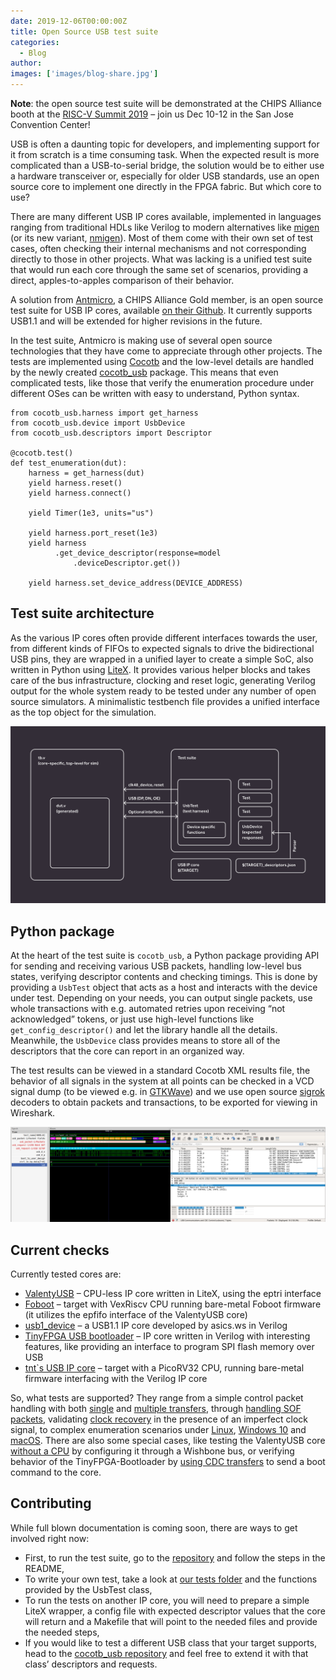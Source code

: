 ```yaml
---
date: 2019-12-06T00:00:00Z
title: Open Source USB test suite
categories:
  - Blog
author:
images: ['images/blog-share.jpg']
---
```


**Note**: the open source test suite will be demonstrated at the CHIPS Alliance booth at the [RISC-V Summit 2019](https://tmt.knect365.com/risc-v-summit/) – join us Dec 10-12 in the San Jose Convention Center!

USB is often a daunting topic for developers, and implementing support for it from scratch is a time consuming task. When the expected result is more complicated than a USB-to-serial bridge, the solution would be to either use a hardware transceiver or, especially for older USB standards, use an open source core to implement one directly in the FPGA fabric. But which core to use?

There are many different USB IP cores available, implemented in languages ranging from traditional HDLs like Verilog to modern alternatives like [migen](https://github.com/m-labs/migen) (or its new variant, [nmigen](https://github.com/m-labs/nmigen)). Most of them come with their own set of test cases, often checking their internal mechanisms and not corresponding directly to those in other projects. What was lacking is a unified test suite that would run each core through the same set of scenarios, providing a direct, apples-to-apples comparison of their behavior.

A solution from [Antmicro](https://antmicro.com/), a CHIPS Alliance Gold member, is an open source test suite for USB IP cores, available [on their Github](https://github.com/antmicro/usb-test-suite-build). It currently supports USB1.1 and will be extended for higher revisions in the future.

In the test suite, Antmicro is making use of several open source technologies that they have come to appreciate through other projects. The tests are implemented using [Cocotb](https://github.com/cocotb/cocotb) and the low-level details are handled by the newly created [cocotb_usb](https://github.com/antmicro/usb-test-suite-cocotb-usb) package. This means that even complicated tests, like those that verify the enumeration procedure under different OSes can be written with easy to understand, Python syntax.

```
from cocotb_usb.harness import get_harness
from cocotb_usb.device import UsbDevice
from cocotb_usb.descriptors import Descriptor

@cocotb.test()
def test_enumeration(dut):
    harness = get_harness(dut)
    yield harness.reset()
    yield harness.connect()

    yield Timer(1e3, units="us")

    yield harness.port_reset(1e3)
    yield harness
          .get_device_descriptor(response=model
              .deviceDescriptor.get())

    yield harness.set_device_address(DEVICE_ADDRESS)
```

## Test suite architecture

As the various IP cores often provide different interfaces towards the user, from different kinds of FIFOs to expected signals to drive the bidirectional USB pins, they are wrapped in a unified layer to create a simple SoC, also written in Python using [LiteX](https://github.com/enjoy-digital/litex). It provides various helper blocks and takes care of the bus infrastructure, clocking and reset logic, generating Verilog output for the whole system ready to be tested under any number of open source simulators. A minimalistic testbench file provides a unified interface as the top object for the simulation.

![USB testing diagram](usb-test-diagram.svg)

## Python package

At the heart of the test suite is `cocotb_usb`, a Python package providing API for sending and receiving various USB packets, handling low-level bus states, verifying descriptor contents and checking timings. This is done by providing a `UsbTest` object that acts as a host and interacts with the device under test. Depending on your needs, you can output single packets, use whole transactions with e.g. automated retries upon receiving “not acknowledged” tokens, or just use high-level functions like `get_config_descriptor()` and let the library handle all the details. Meanwhile, the `UsbDevice` class provides means to store all of the descriptors that the core can report in an organized way.

The test results can be viewed in a standard Cocotb XML results file, the behavior of all signals in the system at all points can be checked in a VCD signal dump (to be viewed e.g. in [GTKWave](http://gtkwave.sourceforge.net/)) and we use open source [sigrok](https://sigrok.org/) decoders to obtain packets and transactions, to be exported for viewing in Wireshark.

![Test results in GTKWave](tinyfpga_gtwave_wireshark.png)

## Current checks

Currently tested cores are:

- [ValentyUSB](https://github.com/im-tomu/valentyusb) – CPU-less IP core written in LiteX, using the eptri interface
- [Foboot](https://github.com/im-tomu/foboot) – target with VexRiscv CPU running bare-metal Foboot firmware (it utilizes the epfifo interface of the ValentyUSB core)
- [usb1_device](https://github.com/www-asics-ws/usb1_device) – a USB1.1 IP core developed by asics.ws in Verilog
- [TinyFPGA USB bootloader](https://github.com/tinyfpga/TinyFPGA-Bootloader) – IP core written in Verilog with interesting features, like providing an interface to program SPI flash memory over USB
- [tnt`s USB IP core](https://github.com/smunaut/ice40-playground/tree/master/cores/usb) – target with a PicoRV32 CPU, running bare-metal firmware interfacing with the Verilog IP core

So, what tests are supported? They range from a simple control packet handling with both [single](https://github.com/antmicro/usb-test-suite-testbenches/blob/master/tests/test-basic.py) and [multiple transfers](https://github.com/antmicro/usb-test-suite-testbenches/blob/master/tests/test-sequence.py), through [handling SOF packets](https://github.com/antmicro/usb-test-suite-testbenches/blob/master/tests/test-sof.py), validating [clock recovery](https://github.com/antmicro/usb-test-suite-testbenches/blob/master/tests/test-clocks.py) in the presence of an imperfect clock signal, to complex enumeration scenarios under [Linux](https://github.com/antmicro/usb-test-suite-testbenches/blob/master/tests/test-enum.py), [Windows 10](https://github.com/antmicro/usb-test-suite-testbenches/blob/master/tests/test-w10enum.py) and [macOS](https://github.com/antmicro/usb-test-suite-testbenches/blob/master/tests/test-macOSenum.py). There are also some special cases, like testing the ValentyUSB core [without a CPU](https://github.com/antmicro/usb-test-suite-testbenches/blob/master/tests/test-eptri.py) by configuring it through a Wishbone bus, or verifying behavior of the TinyFPGA-Bootloader by [using CDC transfers](https://github.com/antmicro/usb-test-suite-testbenches/blob/master/tests/test-cdc.py) to send a boot command to the core.

## Contributing

While full blown documentation is coming soon, there are ways to get involved right now:

- First, to run the test suite, go to the [repository](https://github.com/antmicro/usb-test-suite-build) and follow the steps in the README,
- To write your own test, take a look at [our tests folder](https://github.com/antmicro/usb-test-suite-testbenches/tree/master/tests) and the functions provided by the UsbTest class,
- To run the tests on another IP core, you will need to prepare a simple LiteX wrapper, a config file with expected descriptor values that the core will return and a Makefile that will point to the needed files and provide the needed steps,
- If you would like to test a different USB class that your target supports, head to the [cocotb_usb repository](https://github.com/antmicro/usb-test-suite-cocotb-usb) and feel free to extend it with that class’ descriptors and requests.